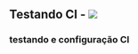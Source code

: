## Testando CI - <img src="https://img.icons8.com/external-justicon-flat-justicon/50/000000/external-rocket-science-justicon-flat-justicon.png"/>
### testando e configuração CI
